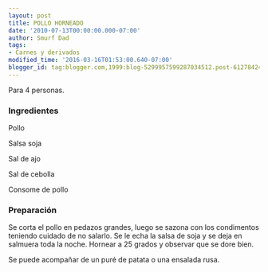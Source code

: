 ```yaml
---
layout: post
title: POLLO HORNEADO
date: '2010-07-13T00:00:00.000-07:00'
author: Smurf Dad
tags:
- Carnes y derivados
modified_time: '2016-03-16T01:53:00.640-07:00'
blogger_id: tag:blogger.com,1999:blog-5299957599287034512.post-6127842471836453131
---
```


Para 4 personas.

<h3>Ingredientes</h3>

Pollo

Salsa soja

Sal de ajo

Sal de cebolla

Consome de pollo

<h3>Preparación</h3>

Se corta el pollo en pedazos grandes, luego se sazona con los condimentos teniendo cuidado de no salarlo. Se le echa la salsa de soja y se deja en salmuera toda la noche. Hornear a 25 grados y observar que se dore bien.

Se puede acompañar de un puré de patata o una ensalada rusa.

